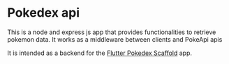 # Pokedex api
This is a node and express js app that provides functionalities to retrieve pokemon data.
It works as a middleware between clients and PokeApi apis

It is intended as a backend for the [Flutter Pokedex Scaffold](https://github.com/kitcarson88/flutter-pokedex-scaffold.git) app.